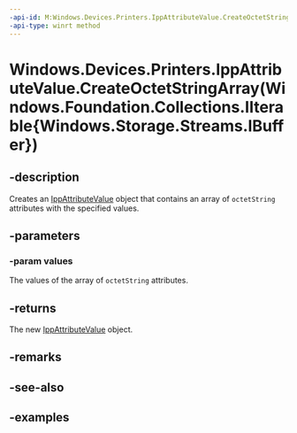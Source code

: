 ```yaml
---
-api-id: M:Windows.Devices.Printers.IppAttributeValue.CreateOctetStringArray(Windows.Foundation.Collections.IIterable{Windows.Storage.Streams.IBuffer})
-api-type: winrt method
---
```


# Windows.Devices.Printers.IppAttributeValue.CreateOctetStringArray(Windows.Foundation.Collections.IIterable{Windows.Storage.Streams.IBuffer})

<!--
public static Windows.Devices.Printers.IppAttributeValue CreateOctetStringArray (System.Collections.Generic.IEnumerable<Windows.Storage.Streams.IBuffer> values);
-->


## -description

Creates an [IppAttributeValue](ippattributevalue.md) object that contains an array of `octetString` attributes with the specified values.

## -parameters

### -param values

The values of the array of `octetString` attributes.

## -returns

The new [IppAttributeValue](ippattributevalue.md) object.

## -remarks

## -see-also

## -examples


